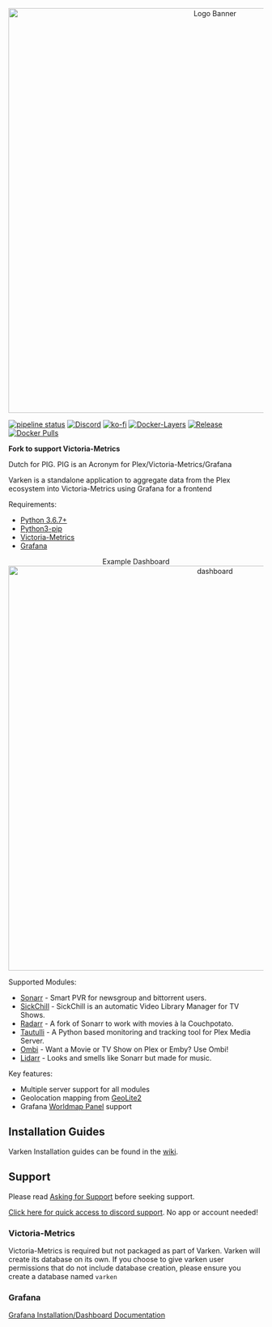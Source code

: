<p align="center">
<img width="800" src="https://raw.githubusercontent.com/Boerderij/Varken/master/assets/varken_full_banner.jpg" alt="Logo Banner">
</p>

[![pipeline status](https://img.shields.io/github/workflow/status/Boerderij/Varken/varken?style=flat-square)](https://github.com/Boerderij/Varken/actions?query=workflow%3Avarken)
[![Discord](https://img.shields.io/discord/518970285773422592.svg?colorB=7289DA&label=Discord&logo=Discord&logoColor=7289DA&style=flat-square)](https://discord.gg/VjZ6qSM)
[![ko-fi](https://img.shields.io/badge/Buy%20Us%20A%20Coffee-Donate-ff813f.svg?logo=CoffeeScript&style=flat-square)](https://ko-fi.com/varken)
[![Docker-Layers](https://images.microbadger.com/badges/image/boerderij/varken.svg)](https://microbadger.com/images/boerderij/varken)
[![Release](https://img.shields.io/github/release/boerderij/varken.svg?style=flat-square)](https://github.com/Boerderij/Varken/releases/latest)
[![Docker Pulls](https://img.shields.io/docker/pulls/boerderij/varken.svg)](https://hub.docker.com/r/boerderij/varken/)

**Fork to support Victoria-Metrics**

Dutch for PIG. PIG is an Acronym for Plex/Victoria-Metrics/Grafana

Varken is a standalone application to aggregate data from the Plex 
ecosystem into Victoria-Metrics using Grafana for a frontend

Requirements:
* [Python 3.6.7+](https://www.python.org/downloads/release/python-367/)
* [Python3-pip](https://pip.pypa.io/en/stable/installing/)
* [Victoria-Metrics](https://docs.victoriametrics.com/)
* [Grafana](https://grafana.com/)

<p align="center">
Example Dashboard

<img width="800" src="https://i.imgur.com/3hNZTkC.png" alt="dashboard">
</p>

Supported Modules:
* [Sonarr](https://sonarr.tv/) - Smart PVR for newsgroup and bittorrent users.
* [SickChill](https://sickchill.github.io/) - SickChill is an automatic Video Library Manager for TV Shows.
* [Radarr](https://radarr.video/) - A fork of Sonarr to work with movies à la Couchpotato.
* [Tautulli](https://tautulli.com/) - A Python based monitoring and tracking tool for Plex Media Server.
* [Ombi](https://ombi.io/) - Want a Movie or TV Show on Plex or Emby? Use Ombi!
* [Lidarr](https://lidarr.audio/) - Looks and smells like Sonarr but made for music.

Key features:
* Multiple server support for all modules
* Geolocation mapping from [GeoLite2](https://dev.maxmind.com/geoip/geoip2/geolite2/)
* Grafana [Worldmap Panel](https://grafana.com/plugins/grafana-worldmap-panel/installation) support


## Installation Guides
Varken Installation guides can be found in the [wiki](https://wiki.cajun.pro/books/varken/chapter/installation).

## Support
Please read [Asking for Support](https://wiki.cajun.pro/books/varken/chapter/asking-for-support) before seeking support. 

[Click here for quick access to discord support](http://cyborg.decreator.dev/channels/518970285773422592/530424560504537105/). No app or account needed!
    
### Victoria-Metrics
Victoria-Metrics is required but not packaged as part of Varken. Varken will create
its database on its own. If you choose to give varken user permissions that
do not include database creation, please ensure you create a database
named `varken`

### Grafana
[Grafana Installation/Dashboard Documentation](https://wiki.cajun.pro/books/varken/page/grafana) 
